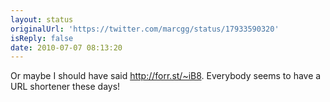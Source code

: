 ```yaml
---
layout: status
originalUrl: 'https://twitter.com/marcgg/status/17933590320'
isReply: false
date: 2010-07-07 08:13:20
---
```


Or maybe I should have said http://forr.st/~iB8. Everybody seems to have a URL shortener these days!
